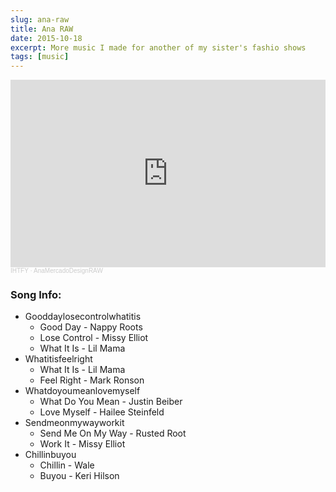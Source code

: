 ```yaml
---
slug: ana-raw
title: Ana RAW
date: 2015-10-18
excerpt: More music I made for another of my sister's fashio shows
tags: [music]
---
```


<iframe title="ana-raw" width="100%" height="300" scrolling="no" frameborder="no" allow="autoplay" src="https://w.soundcloud.com/player/?url=https%3A//api.soundcloud.com/playlists/156469094&color=%23ff5500&auto_play=false&hide_related=false&show_comments=true&show_user=true&show_reposts=false&show_teaser=true&visual=true"></iframe><div style="font-size: 10px; color: #cccccc;line-break: anywhere;word-break: normal;overflow: hidden;white-space: nowrap;text-overflow: ellipsis; font-family: Interstate,Lucida Grande,Lucida Sans Unicode,Lucida Sans,Garuda,Verdana,Tahoma,sans-serif;font-weight: 100;"><a href="https://soundcloud.com/ihtfy" title="IHTFY" target="_blank" style="color: #cccccc; text-decoration: none;">IHTFY</a> · <a href="https://soundcloud.com/ihtfy/sets/anamercadodesignraw" title="AnaMercadoDesignRAW" target="_blank" style="color: #cccccc; text-decoration: none;">AnaMercadoDesignRAW</a></div>

### Song Info:

- Gooddaylosecontrolwhatitis
  - Good Day - Nappy Roots
  - Lose Control - Missy Elliot
  - What It Is - Lil Mama
- Whatitisfeelright
  - What It Is - Lil Mama
  - Feel Right - Mark Ronson
- Whatdoyoumeanlovemyself
  - What Do You Mean - Justin Beiber
  - Love Myself - Hailee Steinfeld
- Sendmeonmywayworkit
  - Send Me On My Way - Rusted Root
  - Work It - Missy Elliot
- Chillinbuyou
  - Chillin - Wale
  - Buyou - Keri Hilson
